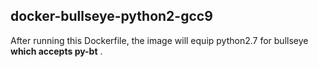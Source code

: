 ## docker-bullseye-python2-gcc9

After running this Dockerfile, the image will equip python2.7 for bullseye **which accepts py-bt** .
